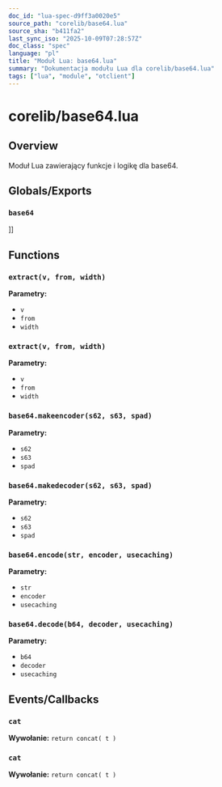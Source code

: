 ```yaml
---
doc_id: "lua-spec-d9ff3a0020e5"
source_path: "corelib/base64.lua"
source_sha: "b411fa2"
last_sync_iso: "2025-10-09T07:28:57Z"
doc_class: "spec"
language: "pl"
title: "Moduł Lua: base64.lua"
summary: "Dokumentacja modułu Lua dla corelib/base64.lua"
tags: ["lua", "module", "otclient"]
---
```


# corelib/base64.lua

## Overview

Moduł Lua zawierający funkcje i logikę dla base64.

## Globals/Exports

### `base64`

]]

## Functions

### `extract(v, from, width)`

**Parametry:**

- `v`
- `from`
- `width`

### `extract(v, from, width)`

**Parametry:**

- `v`
- `from`
- `width`

### `base64.makeencoder(s62, s63, spad)`

**Parametry:**

- `s62`
- `s63`
- `spad`

### `base64.makedecoder(s62, s63, spad)`

**Parametry:**

- `s62`
- `s63`
- `spad`

### `base64.encode(str, encoder, usecaching)`

**Parametry:**

- `str`
- `encoder`
- `usecaching`

### `base64.decode(b64, decoder, usecaching)`

**Parametry:**

- `b64`
- `decoder`
- `usecaching`

## Events/Callbacks

### `cat`

**Wywołanie:** `return concat( t )`

### `cat`

**Wywołanie:** `return concat( t )`
